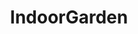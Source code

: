 ---
title: IndoorGarden
crosslinks:
- succulents
- orchids
- houseplants
- whatsthisplant
- SavageGarden
- gardening
- Bonsai
- pics
- PPeperomioides
- PlantedTank
- airplants
- Terrarium
- Aquariums
- hydro
- HandsOnComplexity
- AmericanPlantSwap
- aerogarden
- terrariums
- coffee
---